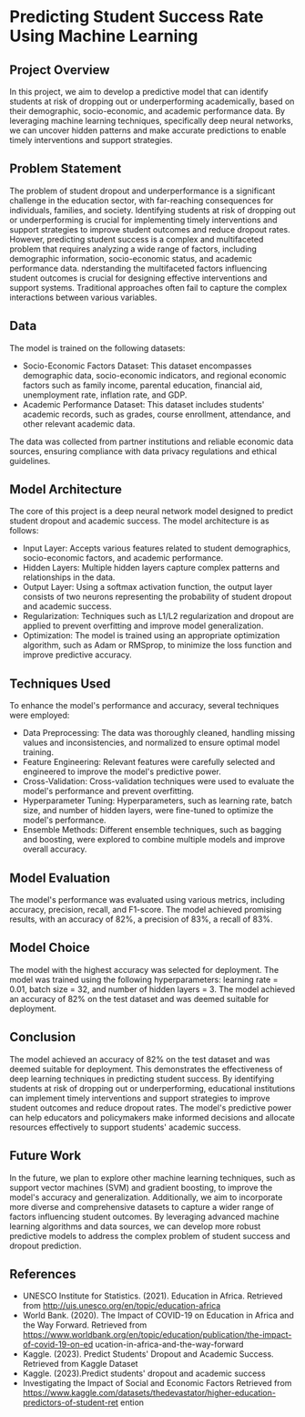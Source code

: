 # Predicting Student Success Rate Using Machine Learning

## Project Overview
In this project, we aim to develop a predictive model that can identify students at risk of dropping out or underperforming academically, based on their demographic, socio-economic, and academic performance data. By leveraging machine learning techniques, specifically deep neural networks, we can uncover hidden patterns and make accurate predictions to enable timely interventions and support strategies.

## Problem Statement

The problem of student dropout and underperformance is a significant challenge in the education sector, with far-reaching consequences for individuals, families, and society. Identifying students at risk of dropping out or underperforming is crucial for implementing timely interventions and support strategies to improve student outcomes and reduce dropout rates. However, predicting student success is a complex and multifaceted problem that requires analyzing a wide range of factors, including demographic information, socio-economic status, and academic performance data.
nderstanding the multifaceted factors influencing student outcomes is crucial for designing effective interventions and support systems. Traditional approaches often fail to capture the complex interactions between various variables.


## Data
The model is trained on the following datasets:

- Socio-Economic Factors Dataset: This dataset encompasses demographic data, socio-economic indicators, and regional economic factors such as family income, parental education, financial aid, unemployment rate, inflation rate, and GDP.
- Academic Performance Dataset: This dataset includes students' academic records, such as grades, course enrollment, attendance, and other relevant academic data.

The data was collected from partner institutions and reliable economic data sources, ensuring compliance with data privacy regulations and ethical guidelines.


## Model Architecture
The core of this project is a deep neural network model designed to predict student dropout and academic success. The model architecture is as follows:

- Input Layer: Accepts various features related to student demographics, socio-economic factors, and academic performance.
- Hidden Layers: Multiple hidden layers capture complex patterns and relationships in the data.
- Output Layer: Using a softmax activation function, the output layer consists of two neurons representing the probability of student dropout and academic success.
- Regularization: Techniques such as L1/L2 regularization and dropout are applied to prevent overfitting and improve model generalization.
- Optimization: The model is trained using an appropriate optimization algorithm, such as Adam or RMSprop, to minimize the loss function and improve predictive accuracy.


## Techniques Used
To enhance the model's performance and accuracy, several techniques were employed:

- Data Preprocessing: The data was thoroughly cleaned, handling missing values and inconsistencies, and normalized to ensure optimal model training.
- Feature Engineering: Relevant features were carefully selected and engineered to improve the model's predictive power.
- Cross-Validation: Cross-validation techniques were used to evaluate the model's performance and prevent overfitting.
- Hyperparameter Tuning: Hyperparameters, such as learning rate, batch size, and number of hidden layers, were fine-tuned to optimize the model's performance.
- Ensemble Methods: Different ensemble techniques, such as bagging and boosting, were explored to combine multiple models and improve overall accuracy.


## Model Evaluation
The model's performance was evaluated using various metrics, including accuracy, precision, recall, and F1-score. The model achieved promising results, with an accuracy of 82%, a precision of 83%, a recall of 83%.


## Model Choice
The model with the highest accuracy was selected for deployment. The model was trained using the following hyperparameters: learning rate = 0.01, batch size = 32, and number of hidden layers = 3. The model achieved an accuracy of 82% on the test dataset and was deemed suitable for deployment.

## Conclusion
The model achieved an accuracy of 82% on the test dataset and was deemed suitable for deployment. This demonstrates the effectiveness of deep learning techniques in predicting student success. By identifying students at risk of dropping out or underperforming, educational institutions can implement timely interventions and support strategies to improve student outcomes and reduce dropout rates. The model's predictive power can help educators and policymakers make informed decisions and allocate resources effectively to support students' academic success.


## Future Work
In the future, we plan to explore other machine learning techniques, such as support vector machines (SVM) and gradient boosting, to improve the model's accuracy and generalization. Additionally, we aim to incorporate more diverse and comprehensive datasets to capture a wider range of factors influencing student outcomes. By leveraging advanced machine learning algorithms and data sources, we can develop more robust predictive models to address the complex problem of student success and dropout prediction.


## References
- UNESCO Institute for Statistics. (2021). Education in Africa. Retrieved from
http://uis.unesco.org/en/topic/education-africa
- World Bank. (2020). The Impact of COVID-19 on Education in Africa and the Way
Forward. Retrieved from
https://www.worldbank.org/en/topic/education/publication/the-impact-of-covid-19-on-ed
ucation-in-africa-and-the-way-forward
- Kaggle. (2023). Predict Students' Dropout and Academic Success. Retrieved from Kaggle
Dataset
- Kaggle. (2023).Predict students' dropout and academic success
- Investigating the Impact of Social and Economic Factors Retrieved from
https://www.kaggle.com/datasets/thedevastator/higher-education-predictors-of-student-ret
ention
